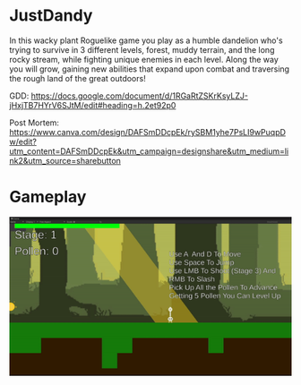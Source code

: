 # JustDandy
In this wacky plant Roguelike game you play as a humble dandelion who's trying to survive in 3 different levels, forest, muddy terrain, and the long rocky stream, while fighting unique enemies in each level. Along the way you will grow, gaining new abilities that expand upon combat and traversing the rough land of the great outdoors!

GDD:
https://docs.google.com/document/d/1RGaRtZSKrKsyLZJ-jHxjTB7HYrV6SJtM/edit#heading=h.2et92p0

Post Mortem:
https://www.canva.com/design/DAFSmDDcpEk/rySBM1yhe7PsLI9wPuqpDw/edit?utm_content=DAFSmDDcpEk&utm_campaign=designshare&utm_medium=link2&utm_source=sharebutton

# Gameplay
![](https://github.com/Person1246811/JustDandy/blob/main/ezgif.com-video-to-gif.gif)

